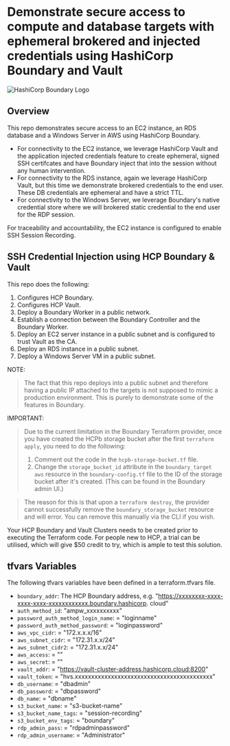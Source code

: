 # Demonstrate secure access to compute and database targets with ephemeral brokered and injected credentials using HashiCorp Boundary and Vault

![HashiCorp Boundary Logo](https://www.hashicorp.com/_next/static/media/colorwhite.997fcaf9.svg)

## Overview

This repo demonstrates secure access to an EC2 instance, an RDS database and a Windows Server in AWS using HashiCorp Boundary. 

* For connectivity to the EC2 instance, we leverage HashiCorp Vault and the application injected credentials feature to create ephemeral, signed SSH certifcates and have Boundary inject that into the session without any human intervention.
* For connectivity to the RDS instance, again we leverage HashiCorp Vault, but this time we demonstrate brokered credentials to the end user. These DB credentials are ephemeral and have a strict TTL.
* For connectivity to the Windows Server, we leverage Boundary's native credential store where we will brokered static credential to the end user for the RDP session.

For traceability and accountability, the EC2 instance is configured to enable SSH Session Recording.

## SSH Credential Injection using HCP Boundary & Vault

This repo does the following:

1. Configures HCP Boundary.
2. Configures HCP Vault.
3. Deploy a Boundary Worker in a public network.
4. Establish a connection between the Boundary Controller and the Boundary Worker.
5. Deploy an EC2 server instance in a public subnet and is configured to trust Vault as the CA.
6. Deploy an RDS instance in a public subnet.
7. Deploy a Windows Server VM in a public subnet.


NOTE: 
> The fact that this repo deploys into a public subnet and therefore having a public IP attached to the targets is not supposed to mimic a production environment. This is purely to demonstrate some of the features in Boundary.

IMPORTANT:
> Due to the current limitation in the Boundary Terraform provider, once you have created the HCPb storage bucket after the first `terraform apply`, you need to do the following:
> 1. Comment out the code in the `hcpb-storage-bucket.tf` file.
> 2. Change the `storage_bucket_id` attribute in the `boundary_target aws` resource in the `boundary-config.tf` file to the ID of the storage bucket after it's created. (This can be found in the Boundary admin UI.)

> The reason for this is that upon a `terraform destroy`, the provider cannot successfully remove the `boundary_storage_bucket` resource and will error. You can remove this manually via the CLI if you wish.

Your HCP Boundary and Vault Clusters needs to be created prior to executing the Terraform code. For people new to HCP, a trial can be utilised, which will give $50 credit to try, which is ample to test this solution.

## tfvars Variables

The following tfvars variables have been defined in a terraform.tfvars file.

- `boundary_addr`: The HCP Boundary address, e.g. "https://xxxxxxxx-xxxx-xxxx-xxxx-xxxxxxxxxxxx.boundary.hashicorp.
cloud"
- `auth_method_id`: "ampw_xxxxxxxxxx"                            
- `password_auth_method_login_name`: = "loginname"
- `password_auth_method_password`:   = "loginpassword"
- `aws_vpc_cidr`:                    = "172.x.x.x/16"
- `aws_subnet_cidr`:                 = "172.31.x.x/24"
- `aws_subnet_cidr2`:                = "172.31.x.x/24"
- `aws_access`:                      = ""
- `aws_secret`:                      = ""
- `vault_addr`:                      = "https://vault-cluster-address.hashicorp.cloud:8200"
- `vault_token`:                     = "hvs.xxxxxxxxxxxxxxxxxxxxxxxxxxxxxxxxxxxxxxxxxx"
- `db_username`:                     = "dbadmin"
- `db_password`:                     = "dbpassword"
- `db_name`:                         = "dbname"
- `s3_bucket_name`:                  = "s3-bucket-name"
- `s3_bucket_name_tags`:             = "session-recording"
- `s3_bucket_env_tags`:              = "boundary"
- `rdp_admin_pass`:                  = "rdpadminpassword"
- `rdp_admin_username`:              = "Administrator"